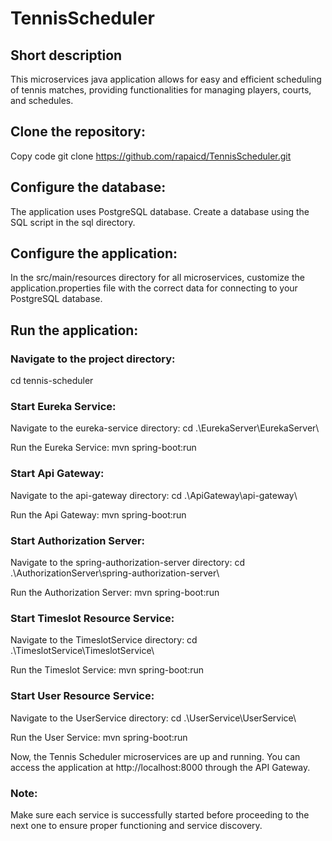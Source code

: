 # TennisScheduler

## Short description
This microservices java application allows for easy and efficient scheduling of tennis matches, providing functionalities for managing players, courts, and schedules.


## Clone the repository:
Copy code
git clone https://github.com/rapaicd/TennisScheduler.git


## Configure the database:
The application uses PostgreSQL database. Create a database using the SQL script in the sql directory.

## Configure the application:
In the src/main/resources directory for all microservices, customize the application.properties file with the correct data for connecting to your PostgreSQL database.

## Run the application:
### Navigate to the project directory:

cd tennis-scheduler

### Start Eureka Service:

Navigate to the eureka-service directory:
cd .\EurekaServer\EurekaServer\

Run the Eureka Service:
mvn spring-boot:run

### Start Api Gateway:

Navigate to the api-gateway directory:
cd .\ApiGateway\api-gateway\

Run the Api Gateway:
mvn spring-boot:run

### Start Authorization Server:

Navigate to the spring-authorization-server directory:
cd .\AuthorizationServer\spring-authorization-server\

Run the Authorization Server:
mvn spring-boot:run

### Start Timeslot Resource Service:

Navigate to the TimeslotService directory:
cd .\TimeslotService\TimeslotService\

Run the Timeslot Service:
mvn spring-boot:run

### Start User Resource Service:

Navigate to the UserService directory:
cd .\UserService\UserService\ 

Run the User Service:
mvn spring-boot:run


Now, the Tennis Scheduler microservices are up and running. You can access the application at http://localhost:8000 through the API Gateway.

### Note:
Make sure each service is successfully started before proceeding to the next one to ensure proper functioning and service discovery.
